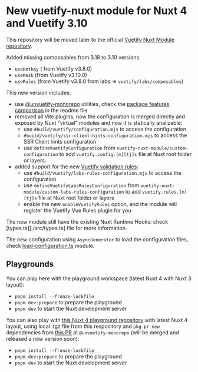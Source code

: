 # New vuetify-nuxt module for Nuxt 4 and Vuetify 3.10

This repository will be moved later to the official [Vuetify Nuxt Module repository](https://github.com/vuetifyjs/nuxt-module).

Added missing composables from 3.18 to 3.10 versions:
- `useHotkey` ( from Vuetify v3.8.0)
- `useMask` (from Vuetify v3.10.0)
- `useRules` (from Vuetify v3.8.0 from labs => `vuetify/labs/composables`)

This new version includes:
- use [@unvuetify-monorepo](https://github.com/userquin/unvuetify-monorepo) utilities, check the [package features comparison](https://github.com/userquin/unvuetify-monorepo?tab=readme-ov-file#-package-features-comparison) in the readme file
- removed all Vite plugins, now the configuration is merged directly and exposed by Nuxt "virtual" modules and now it is statically analizable:
  - use `#build/vuetify/configuration.mjs` to access the configuration
  - `#build/vuetify/ssr-client-hints-configuration.mjs` to access the SSR Client hints configuration
  - use `defineVuetifyConfiguration` from `vuetify-nuxt-module/custom-configuration` to add `vuetify.config.[m][tj]s` file at Nuxt root folder or layers.
- added support for the new [Vuetify validation rules](https://vuetifyjs.com/en/features/rules/#validation-rules):
  - use `#build/vuetify/labs-rules-configuration.mjs` to access the configuration
  - use `defineVuetifyLabsRulesConfiguration` from `vuetify-nuxt-module/custom-labs-rules-configuration` to add `vuetify.rules.[m][tj]s` file at Nuxt root folder or layers
  - enable the new `enableVuetifyRules` option, and the module will register the Vuetify Vue Rules plugin for you

The new module still have the existing Nuxt Runtime Hooks: check [types.ts][./src/types.ts] file for more information.

The new configuration using `AsyncGenerator` to load the configuration files, check [load-configuration.ts](./src/load-configuration.ts) module.

## Playgrounds

You can play here with the playground workspace (latest Nuxt 4 with Nuxt 3 layout):
- `pnpm install --fronze-lockfile`
- `pnpm dev:prepare` to prepare the playground
- `pnpm dev` to start the Nuxt development server

You can also play with [this Nuxt 4 playground repository](https://github.com/userquin/vuetify-nuxt-module-nuxt-v4-playground) with latest Nuxt 4 layout, using local .tgz file from this respository and `pkg-pr-new` dependencies from [this PR](https://github.com/userquin/unvuetify-monorepo/pull/51) at `@unvuetify-monorepo` (will be merged and released a new version soon):
- `pnpm install --fronze-lockfile`
- `pnpm dev:prepare` to prepare the playground
- `pnpm dev` to start the Nuxt development server
